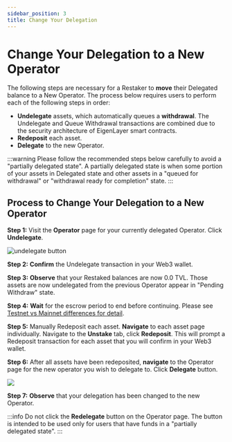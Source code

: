 ```yaml
---
sidebar_position: 3
title: Change Your Delegation
---
```


# Change Your Delegation to a New Operator

The following steps are necessary for a Restaker to **move** their Delegated balance to a New Operator. The process below requires users to perform each of the following steps in order:
- **Undelegate** assets, which automatically queues a **withdrawal**. The Undelegate and Queue Withdrawal transactions are combined due to the security architecture of EigenLayer smart contracts. 
- **Redeposit** each asset.
- **Delegate** to the new Operator.

:::warning
Please follow the recommended steps below carefully to avoid a "partially delegated state". A partially delegated state is when some portion of your assets in Delegated state and other assets in a "queued for withdrawal" or "withdrawal ready for completion" state.
:::

## Process to Change Your Delegation to a New Operator

**Step 1:** Visit the **Operator** page for your currently delegated Operator. Click **Undelegate**.

![undelegate button](/img/restake-guides/delegate-3.png)


**Step 2:** **Confirm** the Undelegate transaction in your Web3 wallet.

**Step 3:** **Observe** that your Restaked balances are now 0.0 TVL. Those assets are now undelegated from the previous Operator appear in "Pending Withdraw" state.

**Step 4:** **Wait** for the escrow period to end before continuing. Please see [Testnet vs Mainnet differences for detail](/docs/eigenlayer/restaking-guides/testnet/README.md#testnet-vs-mainnet-differences).

**Step 5:** Manually Redeposit each asset. **Navigate** to each asset page individually. Navigate to the  **Unstake** tab, click **Redeposit**. This will prompt a Redeposit transaction for each asset that you will confirm in your Web3 wallet.

**Step 6:** After all assets have been redeposited, **navigate** to the Operator page for the new operator you wish to delegate to. Click **Delegate** button.


![](/img/restake-guides/delegate-2.png)


**Step 7:** **Observe** that your delegation has been changed to the new Operator.


:::info
Do not click the **Redelegate** button on the Operator page. The button is intended to be used only for users that have funds in a "partially delegated state".
:::